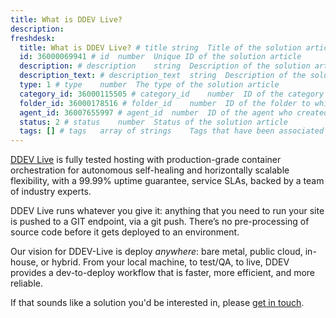 ```yaml
---
title: What is DDEV Live?
description:
freshdesk:
  title: What is DDEV Live? # title	string	Title of the solution article
  id: 36000069941 # id	number	Unique ID of the solution article
  description: # description	string	Description of the solution article
  description_text: # description_text	string	Description of the solution article in plain text
  type: 1 # type	number	The type of the solution article
  category_id: 36000115505 # category_id	number	ID of the category to which the solution article belongs
  folder_id: 36000178516 # folder_id	number	ID of the folder to which the solution article belongs
  agent_id: 36007655997 # agent_id	number	ID of the agent who created the solution article
  status: 2 # status	number	Status of the solution article
  tags: [] # tags	array of strings	Tags that have been associated with the solution article
---
```


[DDEV Live](https://www.drud.com/ddev-live/) is fully tested hosting with production-grade container orchestration for autonomous self-healing and horizontally scalable flexibility, with a 99.99% uptime guarantee, service SLAs, backed by a team of industry experts.

DDEV Live runs whatever you give it: anything that you need to run your site is pushed to a GIT endpoint, via a git push. There’s no pre-processing of source code before it gets deployed to an environment.

Our vision for DDEV-Live is deploy _anywhere_: bare metal, public cloud, in-house, or hybrid. From your local machine, to test/QA, to live, DDEV provides a dev-to-deploy workflow that is faster, more efficient, and more reliable.

If that sounds like a solution you'd be interested in, please [get in touch](https://www.drud.com/contact/).
